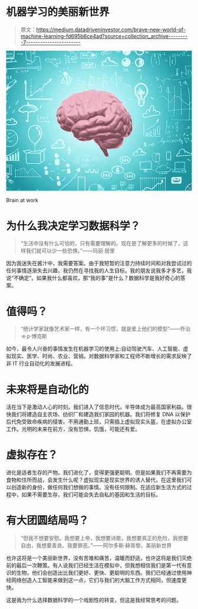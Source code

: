 # 机器学习的美丽新世界

> 原文：<https://medium.datadriveninvestor.com/brave-new-world-of-machine-learning-fd695b6ce4ad?source=collection_archive---------7----------------------->

![](img/52a6d4862ca5beef1e4e9db8f7ae99fb.png)

Brain at work

# 为什么我决定学习数据科学？

> “生活中没有什么可怕的，只有需要理解的。现在是了解更多的时候了，这样我们就可以少一些恐惧。”——玛丽·居里

因为我迷失在酱汁中，我需要答案。由于我短暂的注意力持续时间和对我尝试过的任何事情逐渐失去兴趣，我仍然在寻找我的人生目标。我的朋友说我多才多艺，我说“不确定”。如果我什么都喜欢，那“我的事”是什么？数据科学是我好奇心的答案。

# 值得吗？

> “统计学家就像艺术家一样，有一个坏习惯，就是爱上他们的模型”——乔治·e·p·博克斯

如今，最令人兴奋的事情发生在机器学习的使用上:自动驾驶汽车、人工智能、虚拟现实、医学、时尚、农业、营销。对数据科学家和工程师不断增长的需求反映了非 IT 行业自动化的发展进程。

# 未来将是自动化的

活在当下是激动人心的时刻。我们进入了信息时代。半导体成为最高国家利益。很快我们将建造自主农场、纺织厂和建造我们家园的机器。我们将修复 DNA 以保护后代免受致命疾病的侵害。不用通勤上班，只需插上虚拟现实头盔，在虚拟办公室工作。光明的未来在前方，没有恐惧，饥饿，可能还有爱。

# 虚拟存在？

进化是适者生存的产物。我们进化了，变得更强更聪明。但是如果我们不再需要为食物和住所而战，会发生什么呢？虚拟现实是现实世界的诱人替代，在这里我们可以创造新的身份，做任何我们想做的事情。没有任何限制。在适应新生活方式的过程中，如果不需要生存，我们可能会失去自私的基因和生活的目标。

# 有大团圆结局吗？

> “但我不想要安慰。我想要上帝，我想要诗歌，我想要真正的危险，我想要自由，我想要善良。我要罪恶。”――阿尔多斯·赫胥黎，美丽新世界

也许这将是一个美丽新世界，没有苦难和痛苦，温暖而舒适，也许这将是我们灭绝前的最后一次鞭策。有人说我们已经生活在模拟中，但我想相信我们是第一代有意识的生物，他们会创造出比我们更好、更快、更聪明的东西。我们已经通过使用神经网络创造人工智能来做到这一点，它们与我们的大脑工作方式相同，但速度更快。

这是我为什么选择数据科学的一个戏剧性的转变，但这是我经常思考的问题。